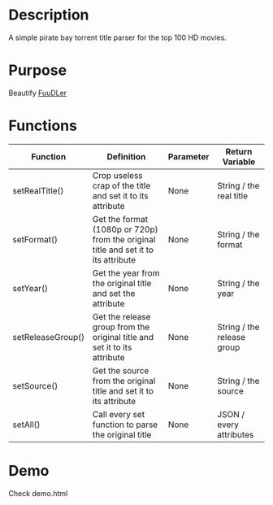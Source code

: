 # Description

A simple pirate bay torrent title parser for the top 100 HD movies.

# Purpose

Beautify [FuuDLer](https://github.com/fuubox/FuuDLer)

# Functions

| Function  		| Definition 	| Parameter		| Return Variable |
| ---------------- 	| ------------- | ------------- | --------------- |
| setRealTitle()  	| Crop useless crap of the title and set it to its attribute  | None  | String / the real title  |
| setFormat() 		| Get the format (1080p or 720p) from the original title and set it to its attribute  | None | String / the format |
| setYear() 		| Get the year from the original title and set the attribute | None | String / the year |
| setReleaseGroup()	| Get the release group from the original title and set it to its attribute  | None | String / the release group  |
| setSource() 		| Get the source from the original title and set it to its attribute  | None | String / the source |
| setAll() 			| Call every set function to parse the original title  | None | JSON / every attributes |

# Demo

Check demo.html
